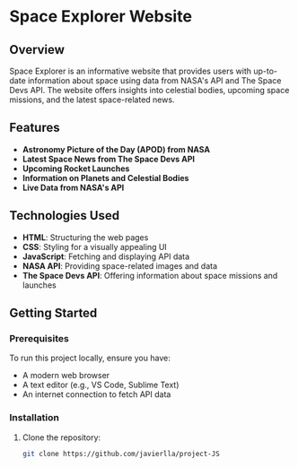 # Space Explorer Website

## Overview

Space Explorer is an informative website that provides users with up-to-date information about space using data from NASA's API and The Space Devs API. The website offers insights into celestial bodies, upcoming space missions, and the latest space-related news.

## Features

- **Astronomy Picture of the Day (APOD) from NASA**
- **Latest Space News from The Space Devs API**
- **Upcoming Rocket Launches**
- **Information on Planets and Celestial Bodies**
- **Live Data from NASA's API**

## Technologies Used

- **HTML**: Structuring the web pages
- **CSS**: Styling for a visually appealing UI
- **JavaScript**: Fetching and displaying API data
- **NASA API**: Providing space-related images and data
- **The Space Devs API**: Offering information about space missions and launches

## Getting Started

### Prerequisites

To run this project locally, ensure you have:

- A modern web browser
- A text editor (e.g., VS Code, Sublime Text)
- An internet connection to fetch API data

### Installation

1. Clone the repository:

   ```bash
   git clone https://github.com/javierlla/project-JS
